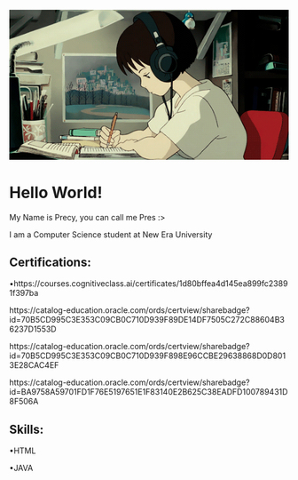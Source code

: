 ![logo](https://github.com/pwecii/pwecii/blob/main/1_vBi4Ycgdn5t3lu2SvQXuog.gif)
<h1>Hello World!</h1>
<p>My Name is Precy, you can call me Pres :></p>
<p>I am a Computer Science student at New Era University</p>

<h2>Certifications:</h2>
<p>•https://courses.cognitiveclass.ai/certificates/1d80bffea4d145ea899fc23891f397ba</p>
<p>https://catalog-education.oracle.com/ords/certview/sharebadge?id=70B5CD995C3E353C09CB0C710D939F89DE14DF7505C272C88604B36237D1553D</p>
<p>https://catalog-education.oracle.com/ords/certview/sharebadge?id=70B5CD995C3E353C09CB0C710D939F898E96CCBE29638868D0D8013E28CAC4EF</p>
<p>https://catalog-education.oracle.com/ords/certview/sharebadge?id=BA9758A59701FD1F76E5197651E1F83140E2B625C38EADFD100789431D8F506A</p>
<h2>Skills:</h2>
<p>•HTML</p>
<p>•JAVA</p>

